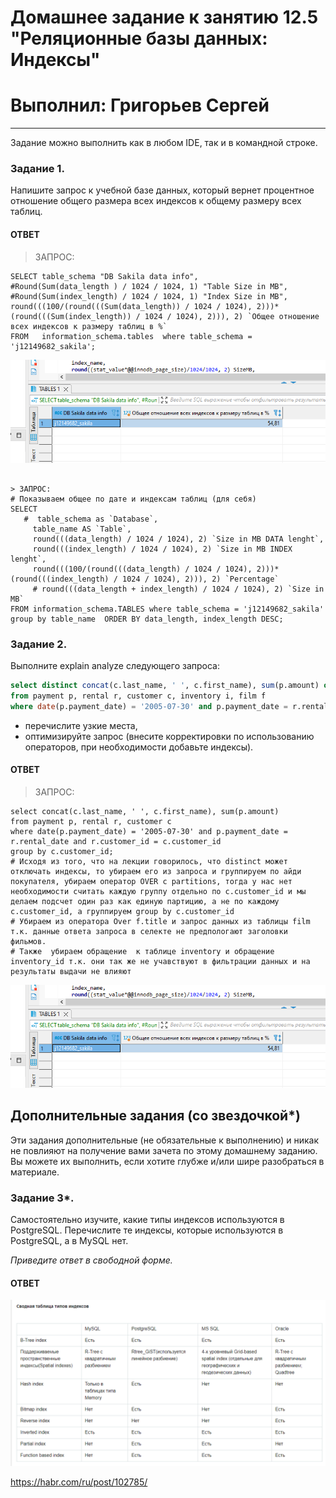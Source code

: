 # Домашнее задание к занятию 12.5 "Реляционные базы данных: Индексы"

# Выполнил: Григорьев Сергей

---

Задание можно выполнить как в любом IDE, так и в командной строке.

### Задание 1.

Напишите запрос к учебной базе данных, который вернет процентное отношение общего размера всех индексов к общему размеру всех таблиц.

#### ОТВЕТ

> ЗАПРОС:
```
SELECT table_schema "DB Sakila data info", 
#Round(Sum(data_length ) / 1024 / 1024, 1) "Table Size in MB",
#Round(Sum(index_length) / 1024 / 1024, 1) "Index Size in MB",
round(((100/(round(((Sum(data_length)) / 1024 / 1024), 2)))*(round(((Sum(index_length)) / 1024 / 1024), 2))), 2) `Общее отношение всех индексов к размеру таблиц в %`
FROM   information_schema.tables  where table_schema = 'j12149682_sakila';
```
![Alt text](https://github.com/greeksergius/homework/blob/main/12-5%20sql%20index/2022-10-23_12-13-17.png)

```

> ЗАПРОС:
# Показываем общее по дате и индексам таблиц (для себя)
SELECT
   #  table_schema as `Database`,
     table_name AS `Table`,
     round(((data_length) / 1024 / 1024), 2) `Size in MB DATA lenght`,
     round(((index_length) / 1024 / 1024), 2) `Size in MB INDEX lenght`,
     round(((100/(round(((data_length) / 1024 / 1024), 2)))*(round(((index_length) / 1024 / 1024), 2))), 2) `Percentage`
     # round(((data_length + index_length) / 1024 / 1024), 2) `Size in MB`
FROM information_schema.TABLES where table_schema = 'j12149682_sakila'
group by table_name  ORDER BY data_length, index_length DESC;
```

### Задание 2.

Выполните explain analyze следующего запроса:
```sql
select distinct concat(c.last_name, ' ', c.first_name), sum(p.amount) over (partition by c.customer_id, f.title)
from payment p, rental r, customer c, inventory i, film f
where date(p.payment_date) = '2005-07-30' and p.payment_date = r.rental_date and r.customer_id = c.customer_id and i.inventory_id = r.inventory_id
```
- перечислите узкие места,
- оптимизируйте запрос (внесите корректировки по использованию операторов, при необходимости добавьте индексы).


#### ОТВЕТ

> ЗАПРОС:
```
select concat(c.last_name, ' ', c.first_name), sum(p.amount)
from payment p, rental r, customer c
where date(p.payment_date) = '2005-07-30' and p.payment_date = r.rental_date and r.customer_id = c.customer_id 
group by c.customer_id;
# Исходя из того, что на лекции говорилось, что distinct может отключать индексы, то убираем его из запроса и группируем по айди покупателя, убираем оператор OVER с partitions, тогда у нас нет необходимости считать каждую группу отдельно по c.customer_id и мы делаем подсчет один раз как единую партицию, а не по каждому c.customer_id, а группируем group by c.customer_id
# Убираем из оператора Over f.title и запрос данных из таблицы film т.к. данные ответа запроса в селекте не предпологают заголовки фильмов.
# Также  убираем обращение  к таблице inventory и обращение  inventory_id т.к. они так же не учавствуют в фильтрации данных и на результаты выдачи не влияют
```
![Alt text](https://github.com/greeksergius/homework/blob/main/12-5%20sql%20index/2022-10-23_12-13-17.png)




## Дополнительные задания (со звездочкой*)
Эти задания дополнительные (не обязательные к выполнению) и никак не повлияют на получение вами зачета по этому домашнему заданию. Вы можете их выполнить, если хотите глубже и/или шире разобраться в материале.

### Задание 3*.

Самостоятельно изучите, какие типы индексов используются в PostgreSQL. Перечислите те индексы, которые используются в PostgreSQL, а в MySQL нет.

*Приведите ответ в свободной форме.*

#### ОТВЕТ

![Alt text](https://github.com/greeksergius/homework/blob/main/12-5%20sql%20index/2022-10-23_14-21-15.png)

https://habr.com/ru/post/102785/
